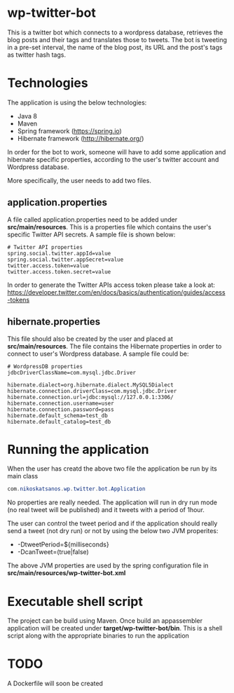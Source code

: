 # wp-twitter-bot
This is a twitter bot which connects to a wordpress database, retrieves the blog posts and their tags and translates those to tweets. The bot is tweeting in a pre-set interval, the name of the blog post, its URL and the post's tags as twitter hash tags.

# Technologies
The application is using the below technologies:
- Java 8
- Maven
- Spring framework (https://spring.io)
- Hibernate framework (http://hibernate.org/)

In order for the bot to work, someone will have to add some application and hibernate specific properties, according to the user's twitter account and Wordpress database.

More specifically, the user needs to add two files.

## application.properties
A file called application.properties need to be added under __src/main/resources__. This is a properties file which contains the user's specific Twitter API secrets. A sample file is shown below:

```properties
# Twitter API properties
spring.social.twitter.appId=value
spring.social.twitter.appSecret=value
twitter.access.token=value
twitter.access.token.secret=value
```
In order to generate the Twitter APIs access token please take a look at: https://developer.twitter.com/en/docs/basics/authentication/guides/access-tokens

## hibernate.properties
This file should also be created by the user and placed at __src/main/resources__. The file contains the Hibernate properties in order to connect to user's Wordpress database. A sample file could be:

```properties
# WordpressDB properties
jdbcDriverClassName=com.mysql.jdbc.Driver

hibernate.dialect=org.hibernate.dialect.MySQL5Dialect
hibernate.connection.driverClass=com.mysql.jdbc.Driver
hibernate.connection.url=jdbc:mysql://127.0.0.1:3306/
hibernate.connection.username=user
hibernate.connection.password=pass
hibernate.default_schema=test_db
hibernate.default_catalog=test_db
```

# Running the application
When the user has creatd the above two file the application be run by its main class 
```java
com.nikoskatsanos.wp.twitter.bot.Application
```

No properties are really needed. The application will run in dry run mode (no real tweet will be published) and it tweets with a period of 1hour.

The user can control the tweet period and if the application should really send a tweet (not dry run) or not by using the below two JVM properites:
- -DtweetPeriod=${milliseconds}
- -DcanTweet=(true|false)

The above JVM properties are used by the spring configuration file in __src/main/resources/wp-twitter-bot.xml__

# Executable shell script
The project can be build using Maven. Once build an appassembler application will be created under __target/wp-twitter-bot/bin__. This is a shell script along with the appropriate binaries to run the application

# TODO
A Dockerfile will soon be created
